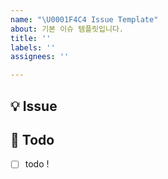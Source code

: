 ```yaml
---
name: "\U0001F4C4 Issue Template"
about: 기본 이슈 템플릿입니다.
title: ''
labels: ''
assignees: ''

---
```


## 💡 Issue
<!-- 이슈에 대한 내용을 설명해주세요. -->

## 📝  Todo
- [ ] todo !
<!-- 해야 할 일들을 적어주세요. -->

